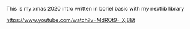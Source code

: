 This is my xmas 2020 intro written in boriel basic with my nextlib library 

https://www.youtube.com/watch?v=MdRQt9-_Xj8&t
